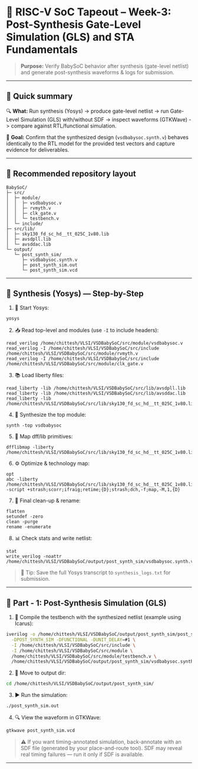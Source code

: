 # 🌟 RISC-V SoC Tapeout – Week-3: Post-Synthesis Gate-Level Simulation (GLS) and STA Fundamentals

> **Purpose:** Verify BabySoC behavior after synthesis (gate-level netlist) and generate post-synthesis waveforms & logs for submission.

---

## 🚀 Quick summary

🔍 **What:** Run synthesis (Yosys) -> produce gate-level netlist -> run Gate-Level Simulation (GLS) with/without SDF -> inspect waveforms (GTKWave) -> compare against RTL/functional simulation.

🎯 **Goal:** Confirm that the synthesized design (`vsdbabysoc.synth.v`) behaves identically to the RTL model for the provided test vectors and capture evidence for deliverables.

---

## 📂 Recommended repository layout

```
BabySoC/
├─ src/
│  ├─ module/
│  │  ├─ vsdbabysoc.v
│  │  ├─ rvmyth.v
│  │  ├─ clk_gate.v
│  │  └─ testbench.v
│  └─ include/
├─ src/lib/
│  ├─ sky130_fd_sc_hd__tt_025C_1v80.lib
│  ├─ avsdpll.lib
│  └─ avsddac.lib
└─ output/
   └─ post_synth_sim/
      ├─ vsdbabysoc.synth.v
      ├─ post_synth_sim.out
      └─ post_synth_sim.vcd
```

---

## 🧭 Synthesis (Yosys) — Step-by-Step

1. 🔁 Start Yosys:

```bash
yosys
```
<div align="center">



</div>

2. 📥 Read top-level and modules (use `-I` to include headers):

```yosys
read_verilog /home/chittesh/VLSI/VSDBabySoC/src/module/vsdbabysoc.v
read_verilog -I /home/chittesh/VLSI/VSDBabySoC/src/include /home/chittesh/VLSI/VSDBabySoC/src/module/rvmyth.v
read_verilog -I /home/chittesh/VLSI/VSDBabySoC/src/include /home/chittesh/VLSI/VSDBabySoC/src/module/clk_gate.v
```
<div align="center">



</div>

3. 📚 Load liberty files:

```yosys
read_liberty -lib /home/chittesh/VLSI/VSDBabySoC/src/lib/avsdpll.lib
read_liberty -lib /home/chittesh/VLSI/VSDBabySoC/src/lib/avsddac.lib
read_liberty -lib /home/chittesh/VLSI/VSDBabySoC/src/lib/sky130_fd_sc_hd__tt_025C_1v80.lib
```
<div align="center">



</div>

4. 🧩 Synthesize the top module:

```yosys
synth -top vsdbabysoc
```
<div align="center">



</div>

5. 🔁 Map dff/lib primitives:

```yosys
dfflibmap -liberty /home/chittesh/VLSI/VSDBabySoC/src/lib/sky130_fd_sc_hd__tt_025C_1v80.lib
```
<div align="center">



</div>

6. ⚙️ Optimize & technology map:

```yosys
opt
abc -liberty /home/chittesh/VLSI/VSDBabySoC/src/lib/sky130_fd_sc_hd__tt_025C_1v80.lib -script +strash;scorr;ifraig;retime;{D};strash;dch,-f;map,-M,1,{D}
```
<div align="center">



</div>

7. 🧼 Final clean-up & rename:

```yosys
flatten
setundef -zero
clean -purge
rename -enumerate
```
<div align="center">



</div>

8. 📊 Check stats and write netlist:

```yosys
stat
write_verilog -noattr /home/chittesh/VLSI/VSDBabySoC/output/post_synth_sim/vsdbabysoc.synth.v
```
<div align="center">



</div>

> 📌 Tip: Save the full Yosys transcript to `synthesis_logs.txt` for submission.

---

## 🧪 Part - 1: Post-Synthesis Simulation (GLS)

1. 🧾 Compile the testbench with the synthesized netlist (example using Icarus):

```bash
iverilog -o /home/chittesh/VLSI/VSDBabySoC/output/post_synth_sim/post_synth_sim.out \
  -DPOST_SYNTH_SIM -DFUNCTIONAL -DUNIT_DELAY=#1 \
  -I /home/chittesh/VLSI/VSDBabySoC/src/include \
  -I /home/chittesh/VLSI/VSDBabySoC/src/module \
  /home/chittesh/VLSI/VSDBabySoC/src/module/testbench.v \
  /home/chittesh/VLSI/VSDBabySoC/output/post_synth_sim/vsdbabysoc.synth.v
```

2. 📁 Move to output dir:

```bash
cd /home/chittesh/VLSI/VSDBabySoC/output/post_synth_sim/
```

3. ▶️ Run the simulation:

```bash
./post_synth_sim.out
```

4. 🔍 View the waveform in GTKWave:

```bash
gtkwave post_synth_sim.vcd
```
<div align="center">



</div>

> ⚠️ If you want timing-annotated simulation, back-annotate with an SDF file (generated by your place-and-route tool). SDF may reveal real timing failures — run it only if SDF is available.

---


